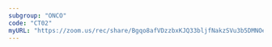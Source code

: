 ```yaml
---
subgroup: "ONCO"
code: "CT02"
myURL: "https://zoom.us/rec/share/Bgqo8afVDzzbxKJQ33bljfNakzSVu3b5DMNOeVclEPHxMFdGHIp3gUbEXUSLGKoC._FNcyuYWrv41n3VB"
---
```

